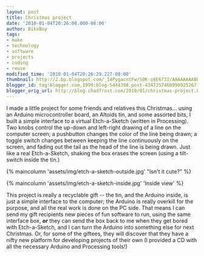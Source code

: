 ```yaml
---
layout: post
title: Christmas project
date: '2010-01-04T20:26:00.000-08:00'
author: BikeBoy
tags:
- make
- technology
- software
- projects
- coding
- reuse
modified_time: '2010-01-04T20:26:29.227-08:00'
thumbnail: http://2.bp.blogspot.com/_I4PygacntFw/S0K-o8E673I/AAAAAAAABbU/DA5StNamxzc/s72-c/PC200129.jpg
blogger_id: tag:blogger.com,1999:blog-5444398.post-4347357460990925267
blogger_orig_url: http://blog.chadfrost.com/2010/01/christmas-project.html
---
```


I made a little project for some friends and relatives this Christmas... using 
an Arduino microcontroller board, an Altoids tin, and some assorted bits, I 
built a simple interface to a virtual Etch-a-Sketch (written in Processing). 
Two knobs control the up-down and left-right drawing of a line on the computer 
screen; a pushbutton changes the color of the line being drawn; a toggle 
switch changes between keeping the line continuously on the screen, and fading 
out the tail as the head of the line is being drawn. Just like a real 
Etch-a-Sketch, shaking the box erases the screen (using a tilt-switch inside 
the tin.) 

{% maincolumn 'assets/img/etch-a-sketch-outside.jpg' "Isn't it cute?" %}

<!--more-->

{% maincolumn 'assets/img/etch-a-sketch-inside.jpg' 'Inside view' %}

This project is really a recyclable gift -- the tin, and the Arduino inside, 
is just a simple interface to the computer; the Arduino is really overkill for 
the purpose, and all the real work is done on the PC side. That means I can 
send my gift recipients new pieces of fun software to run, using the same 
interface box, ***or*** they can send the box back to me when they get bored 
with Etch-a-Sketch, and I can turn the Arduino into something else for next 
Christmas. Or, for some of the giftees, they will discover that they have a 
nifty new platform for developing projects of their own (I provided a CD with 
all the necessary Arduino and Processing tools!) 

